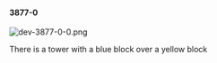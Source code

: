 #### 3877-0
![dev-3877-0-0.png](https://github.com/lil-lab/nlvr/raw/master/nlvr/dev/images/1/dev-3877-0-0.png "dev-3877-0-0.png")

There is a tower with a blue block over a yellow block